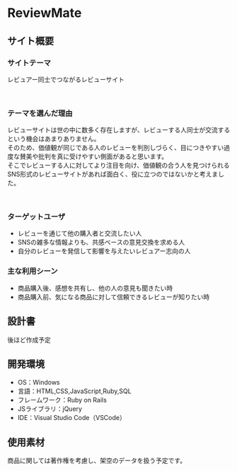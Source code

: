 # ReviewMate

## サイト概要
### サイトテーマ
レビュアー同士でつながるレビューサイト

​
### テーマを選んだ理由
レビューサイトは世の中に数多く存在しますが、レビューする人同士が交流するという機会はあまりありません。<br>
そのため、価値観が同じである人のレビューを判別しづらく、目につきやすい過度な賛美や批判を真に受けやすい側面があると思います。<br>
そこでレビューする人に対してより注目を向け、価値観の合う人を見つけられるSNS形式のレビューサイトがあれば面白く、役に立つのではないかと考えました。

​
### ターゲットユーザ
- レビューを通じて他の購入者と交流したい人
- SNSの雑多な情報よりも、共感ベースの意見交換を求める人
- 自分のレビューを発信して影響を与えたいレビュアー志向の人
​
### 主な利用シーン
- 商品購入後、感想を共有し、他の人の意見も聞きたい時
- 商品購入前、気になる商品に対して信頼できるレビューが知りたい時

## 設計書
後ほど作成予定
​
## 開発環境
- OS：Windows
- 言語：HTML,CSS,JavaScript,Ruby,SQL
- フレームワーク：Ruby on Rails
- JSライブラリ：jQuery
- IDE：Visual Studio Code（VSCode）
​
## 使用素材
商品に関しては著作権を考慮し、架空のデータを扱う予定です。
